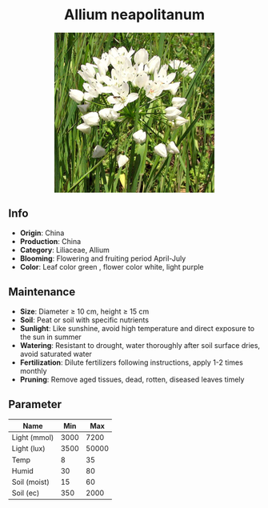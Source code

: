 <h1 align='center'>Allium neapolitanum</h1>
<p align="center">
    <img 
        align='center'
        width='320'
        src="../images/allium neapolitanum.png" 
        alt='Allium neapolitanum' />
</p>

## Info

 - **Origin**: China
 - **Production**: China
 - **Category**: Liliaceae, Allium
 - **Blooming**: Flowering and fruiting period April-July
 - **Color**: Leaf color green , flower color white, light purple

## Maintenance

 - **Size**: Diameter ≥ 10 cm, height ≥ 15 cm
 - **Soil**: Peat or soil with specific nutrients
 - **Sunlight**: Like sunshine, avoid high temperature and direct exposure to the sun in summer
 - **Watering**: Resistant to drought, water thoroughly after soil surface dries, avoid saturated water
 - **Fertilization**: Dilute fertilizers following instructions, apply 1-2 times monthly
 - **Pruning**: Remove aged tissues, dead, rotten, diseased leaves timely

## Parameter

| Name         | Min  | Max   |
|--------------|------|-------|
| Light (mmol) | 3000 | 7200  |
| Light (lux)  | 3500 | 50000 |
| Temp         | 8    | 35    |
| Humid        | 30   | 80    |
| Soil (moist) | 15   | 60    |
| Soil (ec)    | 350  | 2000  |